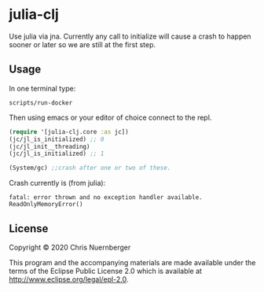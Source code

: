 # julia-clj

Use julia via jna.  Currently any call to initialize will cause a crash to happen
sooner or later so we are still at the first step.

## Usage

In one terminal type:
```console
scripts/run-docker
```

Then using emacs or your editor of choice connect to the repl.

```clojure
(require '[julia-clj.core :as jc])
(jc/jl_is_initialized) ;; 0
(jc/jl_init__threading)
(jc/jl_is_initialized) ;; 1

(System/gc) ;;crash after one or two of these.
```

Crash currently is (from julia):
```console
fatal: error thrown and no exception handler available.
ReadOnlyMemoryError()
```

## License

Copyright © 2020 Chris Nuernberger

This program and the accompanying materials are made available under the
terms of the Eclipse Public License 2.0 which is available at
http://www.eclipse.org/legal/epl-2.0.

